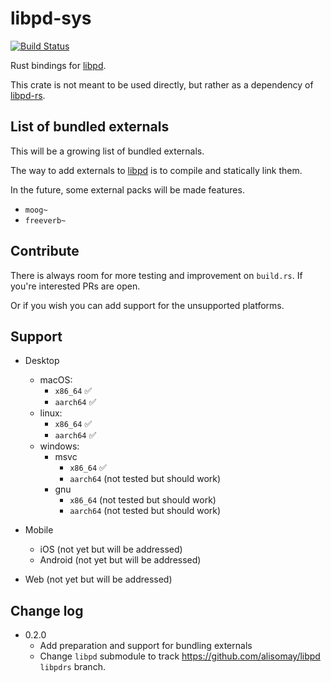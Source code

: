 # libpd-sys

[![Build Status](https://github.com/alisomay/libpd-sys/workflows/Build/badge.svg)](https://github.com/alisomay/libpd-sys/actions?query=workflow%3ABuild)

Rust bindings for [libpd](https://github.com/libpd/libpd).

This crate is not meant to be used directly, but rather as a dependency of [libpd-rs](https://github.com/alisomay/libpd-rs).

## List of bundled externals

This will be a growing list of bundled externals.

The way to add externals to [libpd](https://github.com/libpd/libpd) is to compile and statically link them.

In the future, some external packs will be made features.

- `moog~`
- `freeverb~`

## Contribute

There is always room for more testing and improvement on `build.rs`. If you're interested PRs are open.

Or if you wish you can add support for the unsupported platforms.

## Support

- Desktop
  - macOS:
    - `x86_64` ✅
    - `aarch64` ✅
  - linux:
    - `x86_64` ✅
    - `aarch64` ✅
  - windows:
    - msvc
      - `x86_64` ✅
      - `aarch64` (not tested but should work)
    - gnu
      - `x86_64` (not tested but should work)
      - `aarch64` (not tested but should work)
- Mobile

  - iOS (not yet but will be addressed)
  - Android (not yet but will be addressed)

- Web (not yet but will be addressed)

## Change log

- 0.2.0
  - Add preparation and support for bundling externals
  - Change `libpd` submodule to track <https://github.com/alisomay/libpd> `libpdrs` branch.

